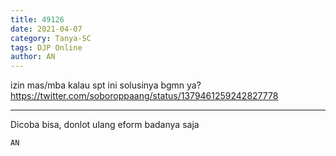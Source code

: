 ```yaml
---
title: 49126
date: 2021-04-07
category: Tanya-SC
tags: DJP Online
author: AN
---
```


izin mas/mba kalau spt ini solusinya bgmn ya? https://twitter.com/soboroppaang/status/1379461259242827778

---

Dicoba bisa, donlot ulang eform badanya saja

`AN`
